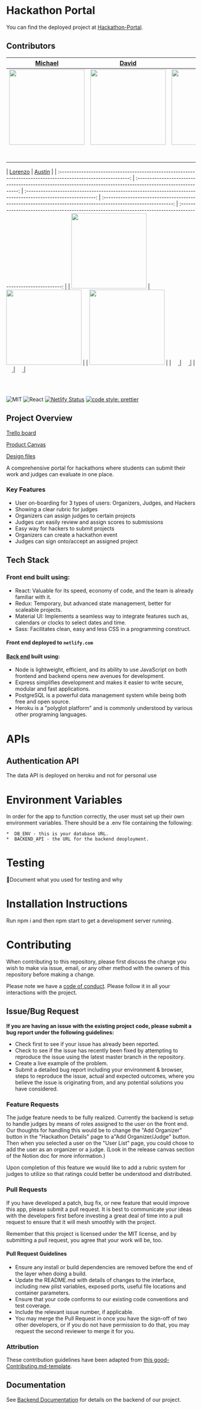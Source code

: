 #  Hackathon Portal

 You can find the deployed project at [Hackathon-Portal](hackathon-portal.tech).

##  Contributors


|                                       [Michael](https://github.com/msearles25)                                        |                                       [David](https://github.com/davidhennig)                                        |                                       [Brittany](https://github.com/brittanymae01)                                    |                                       [Mario](https://twitter.com/Mario_Marhx)                                        |                                       [Benjamin](https://github.com/bejolo018)                                        |
| :-----------------------------------------------------------------------------------------------------------: | :-----------------------------------------------------------------------------------------------------------: | :-----------------------------------------------------------------------------------------------------------: | :-----------------------------------------------------------------------------------------------------------: | :-----------------------------------------------------------------------------------------------------------: |
|                      [<img src="https://ca.slack-edge.com/T4JUEB3ME-UNCGZT27K-a9d50d8de6a1-512" width = "200" />](https://github.com/msearles25)                       |                      [<img src="https://ca.slack-edge.com/T4JUEB3ME-UNJV5ML8M-d258c22ed7c0-512" width = "200" />](https://github.com/davidhennig)                       |                      [<img src="https://ca.slack-edge.com/T4JUEB3ME-UNJV5K1RB-3d84b53b1c20-512" width = "200" />](https://github.com/brittanymae01)                       |                      [<img src="https://media-exp1.licdn.com/dms/image/C4E03AQFKRsU1k5N4Bg/profile-displayphoto-shrink_200_200/0?e=1590019200&v=beta&t=U7fAxTXUYJZNGvbTI3GcCaMWFkbPpeNb_bSg4XjdtXc" width = "200" />](https://www.mariomarhx.com/)                       |                      [                     <img src="https://ca.slack-edge.com/T4JUEB3ME-UFZGV9A05-501e3c7f7a72-512" width = "200" />](https://github.com/bejolo018)                       |
|                        [<img src="https://github.com/favicon.ico" width="15"> ](https://github.com/msearles25)                 |            [<img src="https://github.com/favicon.ico" width="15"> ](https://github.com/davidhennig)             |           [<img src="https://github.com/favicon.ico" width="15"> ](https://github.com/brittanymae01)            |          [<img src="https://github.com/favicon.ico" width="15"> ](https://www.mariomarhx.com/)           |            [<img src="https://github.com/favicon.ico" width="15"> ](https://github.com/bejolo018)             |
| [ <img src="https://static.licdn.com/sc/h/al2o9zrvru7aqj8e1x2rzsrca" width="15"> ](https://www.linkedin.com/in/michael-searles-3b7460196/) | [ <img src="https://static.licdn.com/sc/h/al2o9zrvru7aqj8e1x2rzsrca" width="15"> ](https://www.linkedin.com/in/david-hennig-83473350/) | [ <img src="https://static.licdn.com/sc/h/al2o9zrvru7aqj8e1x2rzsrca" width="15"> ](https://www.linkedin.com/in/brittany-isaacson-1b1460196/) | [ <img src="https://static.licdn.com/sc/h/al2o9zrvru7aqj8e1x2rzsrca" width="15"> ](https://www.linkedin.com/in/mariomarhx/) | [ <img src="https://static.licdn.com/sc/h/al2o9zrvru7aqj8e1x2rzsrca" width="15"> ](https://www.linkedin.com/in/benjamin-lopez-bb379b185/) |


|                                       [Lorenzo](https://github.com/lorenzosimpson)                                        |                                       [Austin](https://github.com/a-powell)                                        |                                                                              |
:-----------------------------------------------------------------------------------------------------------: | :-----------------------------------------------------------------------------------------------------------: | :-----------------------------------------------------------------------------------------------------------: | :-----------------------------------------------------------------------------------------------------------: | :-----------------------------------------------------------------------------------------------------------: |
|                      [<img src="https://avatars0.githubusercontent.com/u/9002782?v=4" width = "200" />](https://github.com/lorenzosimpson)                       |                      [<img src="https://avatars2.githubusercontent.com/u/13793846?v=4" width = "200" />](https://github.com/a-powell)                       |                                       |                      [                     <img src="https://ca.slack-edge.com/T4JUEB3ME-UFZGV9A05-501e3c7f7a72-512" width = "200" />](https://github.com/a-powell)                       |
|                        [<img src="https://github.com/favicon.ico" width="15"> ](https://github.com/lorenzosimpson)                 |            [<img src="https://github.com/favicon.ico" width="15"> ](https://github.com/a-powell)             | 
| [ <img src="https://static.licdn.com/sc/h/al2o9zrvru7aqj8e1x2rzsrca" width="15"> ](https://www.linkedin.com/in/lorenzosimpson) | [ <img src="https://static.licdn.com/sc/h/al2o9zrvru7aqj8e1x2rzsrca" width="15"> ](https://www.linkedin.com/in/apowellfsw/)  |

<br>
<br>

![MIT](https://img.shields.io/packagist/l/doctrine/orm.svg)
![React](https://img.shields.io/badge/react-v16.7.0--alpha.2-blue.svg)
[![Netlify Status](https://api.netlify.com/api/v1/badges/b5c4db1c-b10d-42c3-b157-3746edd9e81d/deploy-status)](https://www.hackathon-portal.tech/)
[![code style: prettier](https://img.shields.io/badge/code_style-prettier-ff69b4.svg?style=flat-square)](https://github.com/prettier/prettier)

## Project Overview

 [Trello board](https://trello.com/b/l6ZqwkMo/labs-21-hackathon-portal])

 [Product Canvas](https://www.notion.so/Hackathon-Portal-Labs-21-611efb31ce5845d3bd235ee73af4383a)

 [Design files](https://www.figma.com/file/5cFEwDifssLYAqxGeQceBm/Hackathon-Portal-UI?node-id=0%3A1)


A comprehensive portal for hackathons where students can submit their work and judges can evaluate in one place.


###  Key Features

-    User on-boarding for 3 types of users: Organizers, Judges, and Hackers
-    Showing a clear rubric for judges
-    Organizers can assign judges to certain projects
-    Judges can easily review and assign scores to submissions
-    Easy way for hackers to submit projects
-    Organizers can create a hackathon event
-    Judges can sign onto/accept an assigned project

##  Tech Stack

### Front end built using:

-    React: Valuable for its speed, economy of code, and the team is already familiar with it.
-    Redux: Temporary, but advanced state management, better for scaleable projects.
-    Material UI: Implements a seamless way to integrate features such as, calendars or clocks to select dates and time.
-    Sass: Facilitates clean, easy and less CSS in a programming construct.

#### Front end deployed to `netlify.com`

#### [Back end](https://github.com/Lambda-School-Labs/hackathon-portal-be) built using:

-    Node is lightweight, efficient, and its ability to use JavaScript on both frontend and backend opens new avenues for development. 
-    Express simplifies development and makes it easier to write secure, modular and fast applications.
-    PostgreSQL is a powerful data management system while being both free and open source.
-    Heroku is a "polyglot platform" and is commonly understood by various other programing languages.

# APIs

##  Authentication API

The data API is deployed on heroku and not for personal use

#  Environment Variables

In order for the app to function correctly, the user must set up their own environment variables. There should be a .env file containing the following:

    *  DB_ENV - this is your database URL.
    *  BACKEND_API - the URL for the backend deoployment.

#  Testing

🚫Document what you used for testing and why

#  Installation Instructions

Run npm i and then npm start to get a development server running.

# Contributing

When contributing to this repository, please first discuss the change you wish to make via issue, email, or any other method with the owners of this repository before making a change.

Please note we have a [code of conduct](./CODE_OF_CONDUCT.md). Please follow it in all your interactions with the project.

## Issue/Bug Request
   
 **If you are having an issue with the existing project code, please submit a bug report under the following guidelines:**
 - Check first to see if your issue has already been reported.
 - Check to see if the issue has recently been fixed by attempting to reproduce the issue using the latest master branch in the repository.
 - Create a live example of the problem.
 - Submit a detailed bug report including your environment & browser, steps to reproduce the issue, actual and expected outcomes,  where you believe the issue is originating from, and any potential solutions you have considered.

### Feature Requests

The judge feature needs to be fully realized. Currently the backend is setup to handle judges by means of roles assigned to the user on the front end.
Our thoughts for handling this would be to change the "Add Organizer" button in the "Hackathon Details" page to a"Add Organizer/Judge" button. Then when you selected a user on the "User List" page, you could chose to add the user as an organizer or a judge. 
(Look in the release canvas section of the Notion doc for more information.)

Upon completion of this feature we would like to add a rubric system for judges to utilize so that ratings could better be understood and distributed. 

### Pull Requests

If you have developed a patch, bug fix, or new feature that would improve this app, please submit a pull request. It is best to communicate your ideas with the developers first before investing a great deal of time into a pull request to ensure that it will mesh smoothly with the project.

Remember that this project is licensed under the MIT license, and by submitting a pull request, you agree that your work will be, too.

#### Pull Request Guidelines

- Ensure any install or build dependencies are removed before the end of the layer when doing a build.
- Update the README.md with details of changes to the interface, including new plist variables, exposed ports, useful file locations and container parameters.
- Ensure that your code conforms to our existing code conventions and test coverage.
- Include the relevant issue number, if applicable.
- You may merge the Pull Request in once you have the sign-off of two other developers, or if you do not have permission to do that, you may request the second reviewer to merge it for you.

### Attribution

These contribution guidelines have been adapted from [this good-Contributing.md-template](https://gist.github.com/PurpleBooth/b24679402957c63ec426).

## Documentation

See [Backend Documentation](https://github.com/Lambda-School-Labs/hackathon-portal-be/blob/master/README.md) for details on the backend of our project.
